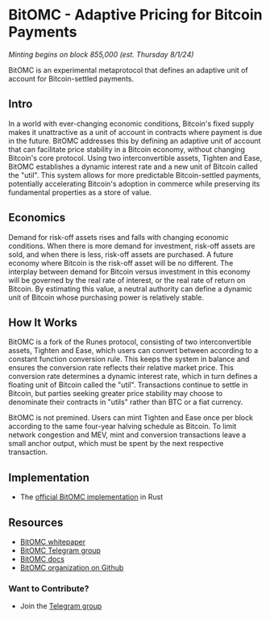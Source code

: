 # BitOMC - Adaptive Pricing for Bitcoin Payments

<em>Minting begins on block 855,000 (est. Thursday 8/1/24)</em>

BitOMC is an experimental metaprotocol that defines an adaptive unit of account for Bitcoin-settled payments.

## Intro
In a world with ever-changing economic conditions, Bitcoin's fixed supply makes it unattractive as a unit of account in contracts where payment is due in the future. BitOMC addresses this by defining an adaptive unit of account that can facilitate price stability in a Bitcoin economy, without changing Bitcoin's core protocol. Using two interconvertible assets, Tighten and Ease, BitOMC establishes a dynamic interest rate and a new unit of Bitcoin called the "util". This system allows for more predictable Bitcoin-settled payments, potentially accelerating Bitcoin's adoption in commerce while preserving its fundamental properties as a store of value.

## Economics
Demand for risk-off assets rises and falls with changing economic conditions. When there is more demand for investment, risk-off assets are sold, and when there is less, risk-off assets are purchased. A future economy where Bitcoin is the risk-off asset will be no different. The interplay between demand for Bitcoin versus investment in this economy will be governed by the real rate of interest, or the real rate of return on Bitcoin. By estimating this value, a neutral authority can define a dynamic unit of Bitcoin whose purchasing power is relatively stable.

## How It Works
BitOMC is a fork of the Runes protocol, consisting of two interconvertible assets, Tighten and Ease, which users can convert between according to a constant function conversion rule. This keeps the system in balance and ensures the conversion rate reflects their relative market price. This conversion rate determines a dynamic interest rate, which in turn defines a floating unit of Bitcoin called the "util". Transactions continue to settle in Bitcoin, but parties seeking greater price stability may choose to denominate their contracts in "utils" rather than BTC or a fiat currency.

BitOMC is not premined. Users can mint Tighten and Ease once per block according to the same four-year halving schedule as Bitcoin. To limit network congestion and MEV, mint and conversion transactions leave a small anchor output, which must be spent by the next respective transaction.

## Implementation
- The [official BitOMC implementation](https://github.com/BitOMC/BitOMC) in Rust

## Resources
- [BitOMC whitepaper](bitomc.pdf)
- [BitOMC Telegram group](https://t.me/bitOMC_chat)
- [BitOMC docs](https://github.com/BitOMC/BitOMC/blob/master/docs/src/SUMMARY.md)
- [BitOMC organization on Github](https://github.com/BitOMC)

### Want to Contribute?
- Join the [Telegram group](https://t.me/bitOMC_chat)
